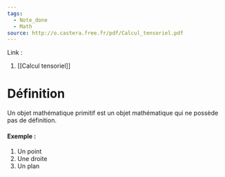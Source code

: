 ```yaml
---
tags:
  - Note_done
  - Math
source: http://o.castera.free.fr/pdf/Calcul_tensoriel.pdf
---
```


Link :
1. [[Calcul tensoriel]]

# Définition
Un objet mathématique primitif est un objet mathématique qui ne possède pas de définition.

#### Exemple :
1. Un point
2. Une droite 
3. Un plan